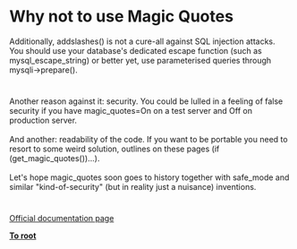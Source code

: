 # Why not to use Magic Quotes




<div class="phpcode"><span class="html">
Additionally, addslashes() is not a cure-all against SQL injection attacks. You should use your database&apos;s dedicated escape function (such as mysql_escape_string) or better yet, use parameterised queries through mysqli-&gt;prepare().</span>
</div>
  

#


<div class="phpcode"><span class="html">
Another reason against it: security. You could be lulled in a feeling of false security if you have magic_quotes=On on a test server and Off on production server. <br><br>And another: readability of the code. If you want to be portable you need to resort to some weird solution, outlines on these pages (if (get_magic_quotes())...).<br><br>Let&apos;s hope magic_quotes soon goes to history together with safe_mode and similar &quot;kind-of-security&quot; (but in reality just a nuisance) inventions.</span>
</div>
  

#

[Official documentation page](https://www.php.net/manual/en/security.magicquotes.whynot.php)

**[To root](/)**